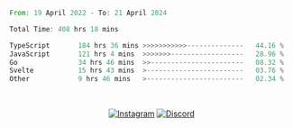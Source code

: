 <!--START_SECTION:waka-->

```rust
From: 19 April 2022 - To: 21 April 2024

Total Time: 408 hrs 18 mins

TypeScript       184 hrs 36 mins >>>>>>>>>>>--------------   44.16 %
JavaScript       121 hrs 4 mins  >>>>>>>------------------   28.96 %
Go               34 hrs 46 mins  >>-----------------------   08.32 %
Svelte           15 hrs 43 mins  >------------------------   03.76 %
Other            9 hrs 46 mins   >------------------------   02.34 %
```

<!--END_SECTION:waka-->


<!-- &nbsp;<div align="center">
  [![Spotify](https://supakorn-spotify.vercel.app/api/spotify?background_color=0d1117&border_color=ffffff)](https://open.spotify.com/user/314ljfgc3h2e3vrqtbm3tq35t5zq?si=f93b8de147494e3a)  
</div>
-->

&nbsp;<div align="center">
  [![Instagram](https://img.shields.io/badge/Instagram-E4405F?style=for-the-badge&logo=instagram&logoColor=white)](https://www.instagram.com/supakornigm/)
  [![Discord](https://img.shields.io/badge/Discord-7289DA?style=for-the-badge&logo=discord&logoColor=white)](https://discord.com/users/977487166609457172)
</div>


